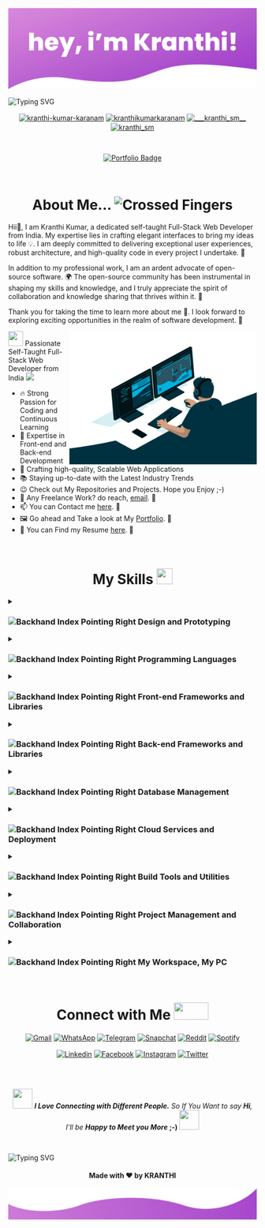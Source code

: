 <img src="https://raw.githubusercontent.com/kranthikumarkaranam/kranthikumarkaranam/main/Header.png" width="auto" height="auto">

![Typing SVG](https://readme-typing-svg.demolab.com?font=poppins&weight=900&size=35&pause=1000&center=true&width=1000&height=100&lines=Hello+there!+%F0%9F%91%8B+My+name+is+Kranthi+Kumar;I'm+a+Full-Stack+Developer+%F0%9F%91%A8%E2%80%8D%F0%9F%92%BB;Feel+free+to+get+in+touch+with+me+anytime+%F0%9F%93%AB;It's+nice+to+meet+you+%F0%9F%98%8A;I'm+here+to+assist+you+in+any+way+I+can+%F0%9F%A4%9D)

<p align="center">
<a href="https://linkedin.com/in/kranthi-kumar-karanam" target="blank"><img align="center" src="https://raw.githubusercontent.com/rahuldkjain/github-profile-readme-generator/master/src/images/icons/Social/linked-in-alt.svg" alt="kranthi-kumar-karanam" height="30" width="40" /></a>
<a href="https://fb.com/kranthikumarkaranam" target="blank"><img align="center" src="https://raw.githubusercontent.com/rahuldkjain/github-profile-readme-generator/master/src/images/icons/Social/facebook.svg" alt="kranthikumarkaranam" height="30" width="40" /></a>
<a href="https://instagram.com/___kranthi_sm__" target="blank"><img align="center" src="https://raw.githubusercontent.com/rahuldkjain/github-profile-readme-generator/master/src/images/icons/Social/instagram.svg" alt="___kranthi_sm__" height="30" width="40" /></a>
<a href="https://twitter.com/_kranthi_sm__" target="blank"><img align="center" src="https://raw.githubusercontent.com/rahuldkjain/github-profile-readme-generator/master/src/images/icons/Social/twitter.svg" alt="kranthi_sm" height="30" width="40" /></a>
  
</p>

<br>

<!-- <p align="center">
  <a href="https://visitcount.itsvg.in" target="_blank">
    <img src="https://visitcount.itsvg.in/api?id=kranthikumarkaranam&icon=0&color=0" alt="Profile Views" />
  </a>
</p> -->

<p align="center">
  
  <a href="https://kranthi-kumar.netlify.app//" target="_blank">
    <img src="https://img.shields.io/badge/Portfolio-%23000000.svg?style=for-the-badge&logo=aboutdotme&logoColor=00A98F" alt="Portfolio Badge" />
  </a>
  
</p>

<br>

<h1 align="center"> About Me... <img src="https://github.com/kranthikumarkaranam/kranthikumarkaranam/assets/109801522/26c96471-0882-41c8-a75a-fabac72de73a" alt="Crossed Fingers" width="42" height="45" /></h1>


Hii👋, I am Kranthi Kumar, a dedicated self-taught Full-Stack Web Developer from India. My expertise lies in crafting elegant interfaces to bring my ideas to life 💡. I am deeply committed to delivering exceptional user experiences, robust architecture, and high-quality code in every project I undertake. 🚀

In addition to my professional work, I am an ardent advocate of open-source software. 🌍 The open-source community has been instrumental in shaping my skills and knowledge, and I truly appreciate the spirit of collaboration and knowledge sharing that thrives within it. 🤝

Thank you for taking the time to learn more about me 🙏. I look forward to exploring exciting opportunities in the realm of software development. 💼

<img align="right" alt="GIF" src="https://raw.githubusercontent.com/kranthikumarkaranam/kranthikumarkaranam/main/Hero.gif" width="380" height="270" />
<p> <img src = "https://raw.githubusercontent.com/rahulbanerjee26/githubProfileReadmeGenerator/main/gifs/needABreak.gif" width = 30 height= 30> Passionate Self-Taught Full-Stack Web Developer from India <img src="https://media.giphy.com/media/WUlplcMpOCEmTGBtBW/giphy.gif" width="40"> 
</p>

   

- 🔥 Strong Passion for Coding and Continuous Learning
- 💼 Expertise in Front-end and Back-end Development
- 🚀 Crafting high-quality, Scalable Web Applications
- 📚 Staying up-to-date with the Latest Industry Trends
- 😉 Check out My Repositories and Projects. Hope you Enjoy ;-)
- 💼 Any Freelance Work? do reach, [email](mailto:2019271@iiitdmj.ac.in). 🔗
- 📫 You can Contact me [here](mailto:2019271@iiitdmj.ac.in). 🔗
- 🖼️ Go ahead and Take a look at My [Portfolio](https://kranthi-kumar.netlify.app/). 🔗
- 📄 You can Find my Resume [here](https://drive.google.com/file/d/1HhYhLNDS1qL6fhmePS8e6uT8S3_mZ8gw/view?usp=sharing). 🔗
<!-- <p>If you Like What I do, Maybe consider Buying me a Coffee/Tea 🥺👉👈</p>
<a href="https://www.buymeacoffee.com" target="_blank"><img src="https://cdn.buymeacoffee.com/buttons/v2/default-red.png" alt="Buy Me A Coffee" width="150" ></a>
</p> -->

<br>

<h1 align="center"> My Skills <img src = "https://github.com/kranthikumarkaranam/kranthikumarkaranam/assets/109801522/12f99c0d-cb26-46c6-8b8c-98f254795672" width = 32px height=32px> </h1>

<details>
<summary><h3><img src="https://raw.githubusercontent.com/Tarikul-Islam-Anik/Animated-Fluent-Emojis/master/Emojis/Hand%20gestures/Backhand%20Index%20Pointing%20Right.png" alt="Backhand Index Pointing Right" width="23" height="20" /> Design and Prototyping</h3></summary>

<h4><img src="https://raw.githubusercontent.com/Tarikul-Islam-Anik/Animated-Fluent-Emojis/master/Emojis/Hand%20gestures/Sign%20of%20the%20Horns%20Medium-Light%20Skin%20Tone.png" alt="Sign of the Horns Medium-Light Skin Tone" width="21" height="18" /> Image Editing Software</h4>

![Adobe Photoshop](https://img.shields.io/badge/Adobe_Photoshop-31A8FF?style=for-the-badge&logo=Adobe%20Photoshop&logoColor=black)
![Adobe Lightroom](https://img.shields.io/badge/Adobe_Lightroom-31A8FF?style=for-the-badge&logo=Adobe%20Lightroom&logoColor=black)

<h4><img src="https://raw.githubusercontent.com/Tarikul-Islam-Anik/Animated-Fluent-Emojis/master/Emojis/Hand%20gestures/Sign%20of%20the%20Horns%20Medium-Light%20Skin%20Tone.png" alt="Sign of the Horns Medium-Light Skin Tone" width="21" height="18" /> Design and Prototyping Tools</h4>
  
![Adobe XD](https://img.shields.io/badge/Adobe_XD-470137?style=for-the-badge&logo=Adobe%20XD&logoColor=FF61F6)
![Figma](https://img.shields.io/badge/Figma-F24E1E?style=for-the-badge&logo=Figma&logoColor=white)
![Sketch](https://img.shields.io/badge/Sketch-F7B500?style=for-the-badge&logo=Sketch&logoColor=black)

<h4><img src="https://raw.githubusercontent.com/Tarikul-Islam-Anik/Animated-Fluent-Emojis/master/Emojis/Hand%20gestures/Sign%20of%20the%20Horns%20Medium-Light%20Skin%20Tone.png" alt="Sign of the Horns Medium-Light Skin Tone" width="21" height="18" /> Design Community Platforms</h4>
  
![Dribbble](https://img.shields.io/badge/Dribbble-EA4C89?style=for-the-badge&logo=Dribbble&logoColor=white)

</details>

<details>
<summary><h3><img src="https://raw.githubusercontent.com/Tarikul-Islam-Anik/Animated-Fluent-Emojis/master/Emojis/Hand%20gestures/Backhand%20Index%20Pointing%20Right.png" alt="Backhand Index Pointing Right" width="23" height="20" /> Programming Languages</h3></summary>

<h4><img src="https://raw.githubusercontent.com/Tarikul-Islam-Anik/Animated-Fluent-Emojis/master/Emojis/Hand%20gestures/Sign%20of%20the%20Horns%20Medium-Light%20Skin%20Tone.png" alt="Sign of the Horns Medium-Light Skin Tone" width="21" height="18" /> General Programming Languages</h4>

![Python](https://img.shields.io/badge/python-3670A0?style=for-the-badge&logo=python&logoColor=ffdd54)
![C](https://img.shields.io/badge/C-00599C?style=for-the-badge&logo=c&logoColor=white)
![C++](https://img.shields.io/badge/C++-00599C?style=for-the-badge&logo=c%2B%2B&logoColor=white)
![Java](https://img.shields.io/badge/Java-ED8B00?style=for-the-badge&logo=openjdk&logoColor=white)


<h4><img src="https://raw.githubusercontent.com/Tarikul-Islam-Anik/Animated-Fluent-Emojis/master/Emojis/Hand%20gestures/Sign%20of%20the%20Horns%20Medium-Light%20Skin%20Tone.png" alt="Sign of the Horns Medium-Light Skin Tone" width="21" height="18" /> Web Development Languages</h4>
  
![HTML5](https://img.shields.io/badge/HTML5-E34F26?style=for-the-badge&logo=html5&logoColor=white)
![CSS3](https://img.shields.io/badge/CSS3-1572B6?style=for-the-badge&logo=css3&logoColor=white)
![ES6+ JavaScript](https://img.shields.io/badge/ES6+_JavaScript-323330?style=for-the-badge&logo=javascript&logoColor=F7DF1E)
![TypeScript](https://img.shields.io/badge/TypeScript-3178C6?style=for-the-badge&logo=typescript&logoColor=white)
![PHP](https://img.shields.io/badge/PHP-777BB4?style=for-the-badge&logo=PHP&logoColor=white)
  
</details>

<details>
<summary><h3><img src="https://raw.githubusercontent.com/Tarikul-Islam-Anik/Animated-Fluent-Emojis/master/Emojis/Hand%20gestures/Backhand%20Index%20Pointing%20Right.png" alt="Backhand Index Pointing Right" width="23" height="20" /> Front-end Frameworks and Libraries</h3></summary>

<h4><img src="https://raw.githubusercontent.com/Tarikul-Islam-Anik/Animated-Fluent-Emojis/master/Emojis/Hand%20gestures/Sign%20of%20the%20Horns%20Medium-Light%20Skin%20Tone.png" alt="Sign of the Horns Medium-Light Skin Tone" width="21" height="18" /> CSS Frameworks and Libraries</h4>

![Bootstrap](https://img.shields.io/badge/Bootstrap-7952B3?style=for-the-badge&logo=bootstrap&logoColor=white)
![TailwindCSS](https://img.shields.io/badge/TailwindCSS-06B6D4?style=for-the-badge&logo=tailwind-css&logoColor=61DAFB)

<h4><img src="https://raw.githubusercontent.com/Tarikul-Islam-Anik/Animated-Fluent-Emojis/master/Emojis/Hand%20gestures/Sign%20of%20the%20Horns%20Medium-Light%20Skin%20Tone.png" alt="Sign of the Horns Medium-Light Skin Tone" width="21" height="18" /> JavaScript Frameworks and Libraries</h4>


![React](https://img.shields.io/badge/React-20232a?style=for-the-badge&logo=React&logoColor=61DAFB)
![Next JS](https://img.shields.io/badge/Next_JS-black?style=for-the-badge&logo=next.js&logoColor=white)
![React Router](https://img.shields.io/badge/React_Router-CA4245?style=for-the-badge&logo=react-router&logoColor=white)
![Redux](https://img.shields.io/badge/Redux-764ABC?style=for-the-badge&logo=redux&logoColor=white)
![Styled Components](https://img.shields.io/badge/styled--components-DB7093?style=for-the-badge&logo=styled-components&logoColor=white)
![Material UI](https://img.shields.io/badge/Material_UI-000000?style=for-the-badge&logo=mui&logoColor=#007FFF)
![Chakra UI](https://img.shields.io/badge/Chakra_UI-319795?style=for-the-badge&logo=chakraui&logoColor=white)
![Chart.js](https://img.shields.io/badge/Chart.js-FF6384?style=for-the-badge&logo=Chart.js&logoColor=white)
![jquery](https://img.shields.io/badge/jquery-0769AD?style=for-the-badge&logo=jquery&logoColor=white)
  
</details>

<details>
<summary><h3><img src="https://raw.githubusercontent.com/Tarikul-Islam-Anik/Animated-Fluent-Emojis/master/Emojis/Hand%20gestures/Backhand%20Index%20Pointing%20Right.png" alt="Backhand Index Pointing Right" width="23" height="20" /> Back-end Frameworks and Libraries</h3></summary>

<h4><img src="https://raw.githubusercontent.com/Tarikul-Islam-Anik/Animated-Fluent-Emojis/master/Emojis/Hand%20gestures/Sign%20of%20the%20Horns%20Medium-Light%20Skin%20Tone.png" alt="Sign of the Horns Medium-Light Skin Tone" width="21" height="18" /> JavaScript Frameworks and Libraries</h4>


![NodeJS](https://img.shields.io/badge/node.js-339933?style=for-the-badge&logo=node.js&logoColor=white)
![Express.js](https://img.shields.io/badge/Express.js-404d59?style=for-the-badge&logo=express&logoColor=61DAFB)

<h4><img src="https://raw.githubusercontent.com/Tarikul-Islam-Anik/Animated-Fluent-Emojis/master/Emojis/Hand%20gestures/Sign%20of%20the%20Horns%20Medium-Light%20Skin%20Tone.png" alt="Sign of the Horns Medium-Light Skin Tone" width="21" height="18" /> Python Frameworks and Libraries</h4>
  
![Django](https://img.shields.io/badge/Django-092E20?style=for-the-badge&logo=django&logoColor=white)
  
<h4><img src="https://raw.githubusercontent.com/Tarikul-Islam-Anik/Animated-Fluent-Emojis/master/Emojis/Hand%20gestures/Sign%20of%20the%20Horns%20Medium-Light%20Skin%20Tone.png" alt="Sign of the Horns Medium-Light Skin Tone" width="21" height="18" /> API Development</h4>
  
![GraphQL](https://img.shields.io/badge/GraphQL-E10098?style=for-the-badge&logo=GraphQL&logoColor=white)

</details>

<details>
<summary><h3><img src="https://raw.githubusercontent.com/Tarikul-Islam-Anik/Animated-Fluent-Emojis/master/Emojis/Hand%20gestures/Backhand%20Index%20Pointing%20Right.png" alt="Backhand Index Pointing Right" width="23" height="20" /> Database Management</h3></summary>

<h4><img src="https://raw.githubusercontent.com/Tarikul-Islam-Anik/Animated-Fluent-Emojis/master/Emojis/Hand%20gestures/Sign%20of%20the%20Horns%20Medium-Light%20Skin%20Tone.png" alt="Sign of the Horns Medium-Light Skin Tone" width="21" height="18" /> Relational Databases</h4>

![MySQL](https://img.shields.io/badge/MySQL-4479A1?style=for-the-badge&logo=mysql&logoColor=white)
![PostgreSQL](https://img.shields.io/badge/PostgreSQL-4169E1?style=for-the-badge&logo=postgresql&logoColor=white)

<h4><img src="https://raw.githubusercontent.com/Tarikul-Islam-Anik/Animated-Fluent-Emojis/master/Emojis/Hand%20gestures/Sign%20of%20the%20Horns%20Medium-Light%20Skin%20Tone.png" alt="Sign of the Horns Medium-Light Skin Tone" width="21" height="18" /> NoSQL Databases</h4>
  
![MongoDB](https://img.shields.io/badge/MongoDB-47A248?style=for-the-badge&logo=MongoDB&logoColor=white)

<h4><img src="https://raw.githubusercontent.com/Tarikul-Islam-Anik/Animated-Fluent-Emojis/master/Emojis/Hand%20gestures/Sign%20of%20the%20Horns%20Medium-Light%20Skin%20Tone.png" alt="Sign of the Horns Medium-Light Skin Tone" width="21" height="18" /> Database-as-a-Service (DBaaS)</h4>
  
![Supabase](https://img.shields.io/badge/Supabase-3FCF8E?style=for-the-badge&logo=supabase&logoColor=white)

<h4><img src="https://raw.githubusercontent.com/Tarikul-Islam-Anik/Animated-Fluent-Emojis/master/Emojis/Hand%20gestures/Sign%20of%20the%20Horns%20Medium-Light%20Skin%20Tone.png" alt="Sign of the Horns Medium-Light Skin Tone" width="21" height="18" /> Database Management Tools</h4>
  
![phpmyadmin](https://img.shields.io/badge/phpmyadmin-6C78AF?style=for-the-badge&logo=phpmyadmin&logoColor=white)

</details>

<details>
<summary><h3><img src="https://raw.githubusercontent.com/Tarikul-Islam-Anik/Animated-Fluent-Emojis/master/Emojis/Hand%20gestures/Backhand%20Index%20Pointing%20Right.png" alt="Backhand Index Pointing Right" width="23" height="20" /> Cloud Services and Deployment</h3></summary>

<h4><img src="https://raw.githubusercontent.com/Tarikul-Islam-Anik/Animated-Fluent-Emojis/master/Emojis/Hand%20gestures/Sign%20of%20the%20Horns%20Medium-Light%20Skin%20Tone.png" alt="Sign of the Horns Medium-Light Skin Tone" width="21" height="18" /> Cloud Computing Services</h4>

![Amazon AWS](https://img.shields.io/badge/Amazon_AWS-232F3E?style=for-the-badge&logo=amazon-aws&logoColor=white)
![Google Cloud](https://img.shields.io/badge/Google_Cloud-4285F4?style=for-the-badge&logo=google-cloud&logoColor=white)
![Microsoft Azure](https://img.shields.io/badge/microsoft%20azure-0078D4?style=for-the-badge&logo=microsoft-azure&logoColor=white)
![Firebase](https://img.shields.io/badge/Firebase-039BE5?style=for-the-badge&logo=Firebase&logoColor=FFCA28)

<h4><img src="https://raw.githubusercontent.com/Tarikul-Islam-Anik/Animated-Fluent-Emojis/master/Emojis/Hand%20gestures/Sign%20of%20the%20Horns%20Medium-Light%20Skin%20Tone.png" alt="Sign of the Horns Medium-Light Skin Tone" width="21" height="18" /> Hosting</h4>
  
![Netlify](https://img.shields.io/badge/Netlify-000000?style=for-the-badge&logo=Netlify&logoColor=00C7B7)
![Vercel](https://img.shields.io/badge/Vercel-000000?style=for-the-badge&logo=Vercel&logoColor=white)

<h4><img src="https://raw.githubusercontent.com/Tarikul-Islam-Anik/Animated-Fluent-Emojis/master/Emojis/Hand%20gestures/Sign%20of%20the%20Horns%20Medium-Light%20Skin%20Tone.png" alt="Sign of the Horns Medium-Light Skin Tone" width="21" height="18" /> Infrastructure Management Tools</h4>
  
![Docker](https://img.shields.io/badge/Docker-2496ED?style=for-the-badge&logo=docker&logoColor=white)
![Terraform](https://img.shields.io/badge/Terraform-7B42BC?style=for-the-badge&logo=Terraform&logoColor=white)

</details>


<details>
<summary><h3><img src="https://raw.githubusercontent.com/Tarikul-Islam-Anik/Animated-Fluent-Emojis/master/Emojis/Hand%20gestures/Backhand%20Index%20Pointing%20Right.png" alt="Backhand Index Pointing Right" width="23" height="20" /> Build Tools and Utilities</h3></summary>

![Webpack](https://img.shields.io/badge/Webpack-8DD6F9?&style=for-the-badge&logo=Webpack&logoColor=black)
![NPM](https://img.shields.io/badge/NPM-CB3837?&style=for-the-badge&logo=NPM&logoColor=white)
![Yarn](https://img.shields.io/badge/Yarn-2C8EBB?&style=for-the-badge&logo=Yarn&logoColor=white)
![LINUX](https://img.shields.io/badge/LINUX-FCC624?&style=for-the-badge&logo=LINUX&logoColor=black)
![GIT](https://img.shields.io/badge/GIT-F05032?&style=for-the-badge&logo=GIT&logoColor=white)
![GitHub Actions](https://img.shields.io/badge/GitHub_Actions-2088FF?&style=for-the-badge&logo=github-actions&logoColor=white)
![json web tokens](https://img.shields.io/badge/json_web_tokens-323330?style=for-the-badge&logo=json-web-tokens&logoColor=pink)
![Postman](https://img.shields.io/badge/Postman-FF6C37?style=for-the-badge&logo=postman&logoColor=white)
![Visual Studio Code](https://img.shields.io/badge/Visual_Studio_Code-007ACC?style=for-the-badge&logo=visual%20studio%20code&logoColor=white)
![ESLint](https://img.shields.io/badge/ESLint-4B3263?style=for-the-badge&logo=eslint&logoColor=white)
![Markdown](https://img.shields.io/badge/Markdown-000000?&style=for-the-badge&logo=markdown&logoColor=white)

</details>


<details>
<summary><h3><img src="https://raw.githubusercontent.com/Tarikul-Islam-Anik/Animated-Fluent-Emojis/master/Emojis/Hand%20gestures/Backhand%20Index%20Pointing%20Right.png" alt="Backhand Index Pointing Right" width="23" height="20" /> Project Management and Collaboration</h3></summary>

<h4><img src="https://raw.githubusercontent.com/Tarikul-Islam-Anik/Animated-Fluent-Emojis/master/Emojis/Hand%20gestures/Sign%20of%20the%20Horns%20Medium-Light%20Skin%20Tone.png" alt="Sign of the Horns Medium-Light Skin Tone" width="21" height="18" /> Project Management Tools</h4>

![Jira](https://img.shields.io/badge/Jira-0052CC?style=for-the-badge&logo=Jira&logoColor=white)
![Trello](https://img.shields.io/badge/Trello-026AA7?style=for-the-badge&logo=Trello&logoColor=white)

<h4><img src="https://raw.githubusercontent.com/Tarikul-Islam-Anik/Animated-Fluent-Emojis/master/Emojis/Hand%20gestures/Sign%20of%20the%20Horns%20Medium-Light%20Skin%20Tone.png" alt="Sign of the Horns Medium-Light Skin Tone" width="21" height="18" /> Collaboration Tools</h4>
  
![Notion](https://img.shields.io/badge/Notion-000000?style=for-the-badge&logo=Notion&logoColor=white)

</details>

<details>
<summary><h3><img src="https://raw.githubusercontent.com/Tarikul-Islam-Anik/Animated-Fluent-Emojis/master/Emojis/Hand%20gestures/Backhand%20Index%20Pointing%20Right.png" alt="Backhand Index Pointing Right" width="23" height="20" /> My Workspace, My PC</h3></summary>

![Windows11 LENOVO Ideapad_FLEX-5](https://img.shields.io/badge/Windows_11-LENOVO_IDEAPAD__FLEX--5-0078D6?style=for-the-badge&logo=windows&logoColor=0078D4)
![AMD Ryzen 7 4700U with Radeon Graphics](https://img.shields.io/badge/AMD-Ryzen_7_4700U_with_Radeon_Graphics-ED1C24?style=for-the-badge&logo=amd&logoColor=ED1C24)

</details>

<br>

<h1 align="center"> Connect with Me <img src='https://raw.githubusercontent.com/rahulbanerjee26/githubProfileReadmeGenerator/main/gifs/handShake.gif' width="70px" height=35px> </h1>

<p align="center">
<a href="mailto:2019271@iiitdmj.ac.in" target="blank"><img align="center" src="https://img.shields.io/badge/Gmail-D14836?style=for-the-badge&logo=gmail&logoColor=white" alt="Gmail"/></a>
<a href="https://web.whatsapp.com/send?phone=+919542705427" target="blank"><img align="center" src="https://img.shields.io/badge/WhatsApp-25D366?style=for-the-badge&logo=whatsapp&logoColor=white" alt="WhatsApp"/></a>
<a href="https://t.me/kranthi_sm" target="blank"><img align="center" src="https://img.shields.io/badge/Telegram-2CA5E0?style=for-the-badge&logo=telegram&logoColor=white" alt="Telegram"/></a>
<a href="https://www.snapchat.com/add/kranthi_sm?share_id=P3xc7Lv9ccY&locale=en-IN" target="blank"><img align="center" src="https://img.shields.io/badge/Snapchat-FFFC00?style=for-the-badge&logo=snapchat&logoColor=white" alt="Snapchat"/></a>
<a href="https://www.reddit.com/user/_kranthi_sm/" target="blank"><img align="center" src="https://img.shields.io/badge/Reddit-FF4500?style=for-the-badge&logo=reddit&logoColor=white" alt="Reddit"/></a>
<a href="https://open.spotify.com/user/31yy5ezcle5wicfvopzcal3aw4ze?si=a9374d008d0a4855" target="blank"><img align="center" src="https://img.shields.io/badge/Spotify-1ED760?&style=for-the-badge&logo=spotify&logoColor=white" alt="Spotify"/></a>

</p>

<p align="center">
<a href="https://www.linkedin.com/in/kranthi-kumar-karanam/" target="blank"><img align="center" src="https://img.shields.io/badge/linkedin-0A66C2?&style=for-the-badge&logo=linkedin&logoColor=white" alt="Linkedin"/></a>
<a href="https://www.facebook.com/kranthikumarkaranam/" target="blank"><img align="center" src="https://img.shields.io/badge/Facebook-1877F2?style=for-the-badge&logo=facebook&logoColor=white" alt="Facebook"/></a>
<a href="https://www.instagram.com/___kranthi_sm__/" target="blank"><img align="center" src="https://img.shields.io/badge/instagram-E4405F?&style=for-the-badge&logo=instagram&logoColor=white" alt="Instagram"/></a>
<a href="https://twitter.com/_kranthi_sm__" target="blank"><img align="center" src="https://img.shields.io/badge/twitter-1DA1F2?&style=for-the-badge&logo=twitter&logoColor=white" alt="Twitter"/></a>

</p>

<br>
<br>

<p align="center"> <a href="https://i.giphy.com/media/LnQjpWaON8nhr21vNW/giphy.webp"><img src="https://media.giphy.com/media/LnQjpWaON8nhr21vNW/giphy.gif" width="40
" height="40"></a> <em><b>I Love Connecting with Different People.</b> So If You Want to say <b>Hi</b>, I'll be <b>Happy to Meet you More </em> ;-)</b> <a href="https://i.giphy.com/media/LnQjpWaON8nhr21vNW/giphy.webp"><img src="https://media.giphy.com/media/LnQjpWaON8nhr21vNW/giphy.gif" width="40
" height="40"></a> </p>

<br>

![Typing SVG](https://readme-typing-svg.demolab.com?font=poppins&weight=900&size=30&pause=1000&center=true&vCenter=true&width=1000&height=100&lines=Thanks+for+visiting+My+Profile!+%F0%9F%99%8F;Come+back+soon...+%F0%9F%91%80)

<h4 align="center">Made with ❤️ by KRANTHI</h4>

<img src="https://raw.githubusercontent.com/kranthikumarkaranam/kranthikumarkaranam/main/Footer.png" width="auto" height="auto">
